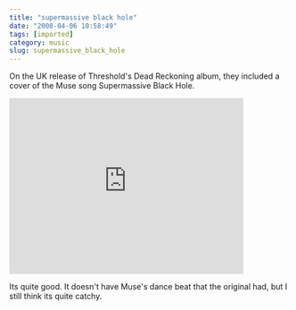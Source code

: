 ```yaml
---
title: "supermassive black hole"
date: "2008-04-06 10:58:49"
tags: [imported]
category: music
slug: supermassive_black_hole
---
```


On the UK release of Threshold's Dead Reckoning album, they included a cover of the Muse song Supermassive Black Hole.

<iframe width="420" height="315" src="https://www.youtube.com/embed/DH6y7LD2GG0" frameborder="0" allowfullscreen></iframe>

Its quite good. It doesn't have Muse's dance beat that the original had, but I still think its quite catchy.
